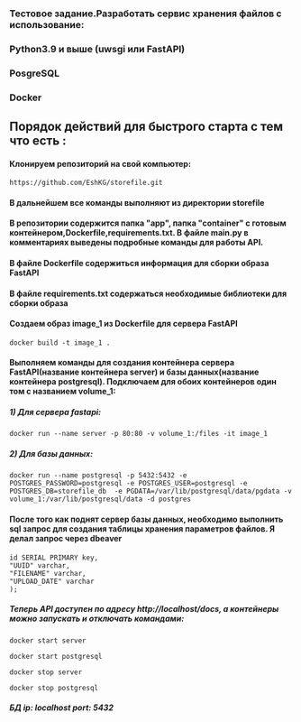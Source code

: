 ### Тестовое задание.Разработать сервис хранения файлов с использование:
### 
### Python3.9 и выше (uwsgi или FastAPI)
### PosgreSQL
### Docker


## Порядок действий для быстрого старта с тем что есть :
#### Клонируем репозиторий на свой компьютер:
 ```https://github.com/EshKG/storefile.git```
#### В дальнейшем все команды выполняют из директории storefile
#### В репозитории содержится папка "app", папка "container" с готовым контейнером,Dockerfile,requirements.txt. В файле main.py в комментариях выведены подробные команды для работы API. 
#### В файле Dockerfile содержиться информация для сборки образа FastAPI
#### В файле requirements.txt содержаться необходимые библиотеки для сборки образа


#### Создаем образ image_1 из Dockerfile для сервера FastAPI
```docker build -t image_1 .```
 
#### Выполняем команды для создания контейнера сервера FastAPI(название контейнера server) и базы данных(название контейнера postgresql). Подключаем для обоих контейнеров один том с названием volume_1: 
##### 1) Для сервера fastapi:

```docker run --name server -p 80:80 -v volume_1:/files -it image_1``` 


##### 2) Для базы данных:

```docker run --name postgresql -p 5432:5432 -e POSTGRES_PASSWORD=postgresql -e POSTGRES_USER=postgresql -e POSTGRES_DB=storefile_db  -e PGDATA=/var/lib/postgresql/data/pgdata -v volume_1:/var/lib/postgresql/data -d postgres``` 
#### После того как поднят сервер базы данных, необходимо выполнить sql запрос для создания таблицы хранения параметров файлов. Я делал запрос через dbeaver
```CREATE TABLE storefile_db.public.file_storage (
id SERIAL PRIMARY key,
"UUID" varchar,
"FILENAME" varchar,
"UPLOAD_DATE" varchar
);
 ```


##### Теперь API доступен по адресу http://localhost/docs, а контейнеры можно запускать и отключать командами:
```docker start server ```

```docker start postgresql```


```docker stop server```

```docker stop postgresql```
##### БД ip: localhost port: 5432
